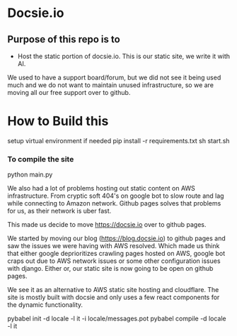 # Docsie.io  

## Purpose of this repo is to        
   
* Host the static portion of docsie.io. This is our static site, we write it with AI. 

We used to have a support board/forum, but we did not see it being used much and we do not want to maintain unused infrastructure, so we are moving all our free support over to github.



# How to Build this


setup virtual environment if needed
pip install -r requirements.txt
sh start.sh

### To compile the site
python main.py


We also had a lot of problems hosting out static content on AWS infrastructure. From cryptic soft 404's on google bot to slow route and lag while connecting to Amazon network. Github pages solves that problems for us, as their network is uber fast.

This made us decide to move https://docsie.io over to github pages.

We started by moving our blog (https://blog.docsie.io) to github pages and saw the issues we were having with AWS resolved. Which made us think that either google deprioritizes crawling pages hosted on AWS, google bot craps out due to AWS
network issues or some other configuration issues with django. Either or, our static site is now going to be open on github pages.

We see it as an alternative to AWS static site hosting and cloudflare. The site is mostly built with docsie and only uses a few
react components for the dynamic functionality.

pybabel init -d locale -l it -i locale/messages.pot
pybabel compile -d locale -l it

